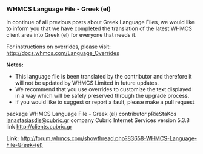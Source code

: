 ### WHMCS Language File - Greek (el)

In continue of all previous posts about Greek Language Files, we would like to inform you that we have completed the translation of the latest WHMCS client area into Greek (el) for everyone that needs it.

For instructions on overrides, please visit: http://docs.whmcs.com/Language_Overrides

**Notes:**

- This language file is been translated by the contributor and therefore it will not be updated by WHMCS Limited in future updates.
- We recommend that you use overrides to customize the text displayed in a way which will be safely preserved through the upgrade process.
- If you would like to suggest or report a fault, please make a pull request

package    	    WHMCS Language File - Greek (el)
contributor	    pRieStaKos <ianastasiasdis@cubric.gr>
company	        Cubric Internet Services
version    	    5.3.8
link       	    http://clients.cubric.gr

**Link:** http://forum.whmcs.com/showthread.php?83658-WHMCS-Language-File-Greek-(el)